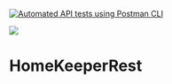 [![Automated API tests using Postman CLI](https://github.com/vyacheslavchernov/HomeKeeperRest/actions/workflows/postman-pull-request.yml/badge.svg?branch=master)](https://github.com/vyacheslavchernov/HomeKeeperRest/actions/workflows/postman-pull-request.yml)

<a href="#"><img src="http://185.38.84.15:8080/job/HomeKeeperBuild/badge/icon"/></a>

# HomeKeeperRest
